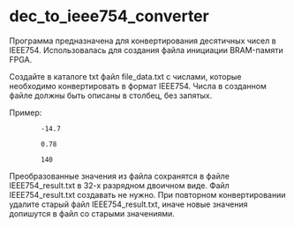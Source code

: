 # dec_to_ieee754_converter

Программа предназначена для конвертирования десятичных чисел в IEEE754. Использовалась для создания файла инициации BRAM-памяти FPGA.

Создайте в каталоге txt файл file_data.txt с числами, которые необходимо конвертировать в формат IEEE754.
Числа в созданном файле должны быть описаны в столбец, без запятых.

Пример:

			-14.7 
			
			0.78 
			
			140 

Преобразованные значения из файла сохранятся в файле IEEE754_result.txt в 32-х разрядном двоичном виде. Файл IEEE754_result.txt создавать не нужно.
При повторном конвертировании удалите старый файл IEEE754_result.txt, иначе новые значения допишутся в файл со старыми значениями.

